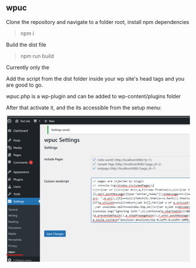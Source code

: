 ## wpuc


Clone the repository and navigate to a folder root, install npm dependencies
> npm i 

Build the dist file
> npm run build

Currently only the 

Add the script from the dist folder inside your wp site's head tags and you are good to go.

wpuc.php is a wp-plugin and can be added to wp-content/plugins folder

After that activate it, and the its accessible from the setup menu:

![alt text](image.png)